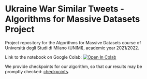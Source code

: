 # Ukraine War Similar Tweets - Algorithms for Massive Datasets Project
Project repository for the Algorithms for Massive Datasets course of Università degli Studi di Milano (UNIMI), academic year 2021/2022.

Link to the notebook on Google Colab: <a href="https://colab.research.google.com/github/gabrielecerizza/amd_project/blob/master/similar_tweets.ipynb" target="_parent"><img src="https://colab.research.google.com/assets/colab-badge.svg" alt="Open In Colab"/></a>

We provide checkpoints for our algorithm, so that our results may be promptly checked: [checkpoints](https://drive.google.com/file/d/1zxFlPyWqz4UAQQryGhkmy-rBb4pMT_WI/view?usp=sharing).